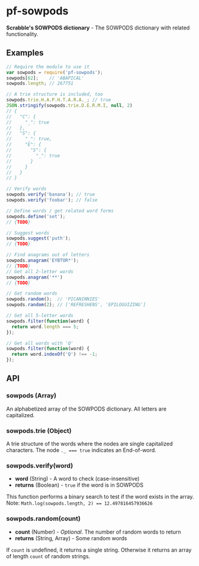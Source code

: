 # pf-sowpods

**Scrabble's SOWPODS dictionary** - The SOWPODS dictionary with related functionality.

## Examples

```javascript
// Require the module to use it
var sowpods = require('pf-sowpods');
sowpods[62];    // 'ABAPICAL'
sowpods.length; // 267751

// A trie structure is included, too
sowpods.trie.H.A.P.H.T.A.R.A._; // true
JSON.stringify(sowpods.trie.D.E.R.M.I, null, 2)
// {
//   "C": {
//     "_": true
//   },
//   "S": {
//     "_": true,
//     "E": {
//       "S": {
//         "_": true
//       }
//     }
//   }
// }

// Verify words
sowpods.verify('banana'); // true
sowpods.verify('foobar'); // false

// Define words / get related word forms
sowpods.define('set');
// {TODO}

// Suggest words
sowpods.suggest('puth');
// {TODO}

// Find anagrams out of letters
sowpods.anagram('EYBTOR*');
// {TODO}
// Get all 2-letter words
sowpods.anagram('**')
// {TODO}

// Get random words
sowpods.random();  // 'PICANINNIES'
sowpods.random(2); // ['REFRESHENS', 'EPILOGUIZING']

// Get all 5-letter words
sowpods.filter(function(word) {
  return word.length === 5;
});

// Get all words with 'Q'
sowpods.filter(function(word) {
  return word.indexOf('Q') !== -1;
});
```

## API

### sowpods (Array)

An alphabetized array of the SOWPODS dictionary. All letters are capitalized.

### sowpods.trie (Object)

A trie structure of the words where the nodes are single capitalized characters. The node `._ === true` indicates an End-of-word.

### sowpods.verify(word)

 * **word** (String) - A word to check (case-insensitive)
 * **returns** (Boolean) - `true` if the word is in SOWPODS

This function performs a binary search to test if the word exists in the array.
Note: `Math.log(sowpods.length, 2) == 12.497816457936626`

### sowpods.random(count)

 * **count** (Number) - *Optional*. The number of random words to return
 * **returns** (String, Array) - Some random words

If `count` is undefined, it returns a single string. Otherwise it returns an array of length `count` of random strings.
